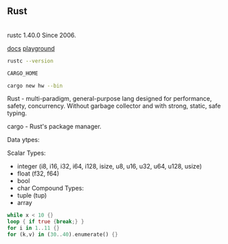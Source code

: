 Rust
-
<br>rustc 1.40.0
Since 2006.

[docs](https://www.rust-lang.org/learn)
[playground](https://play.rust-lang.org/)

````sh
rustc --version

CARGO_HOME

cargo new hw --bin
````
Rust - multi-paradigm, general-purpose lang designed for performance, safety, concurrency.
Without garbage collector and with strong, static, safe typing.

cargo - Rust's package manager.

Data ytpes:

Scalar Types:
* integer (i8, i16, i32, i64, i128, isize, u8, u16, u32, u64, u128, usize)
* float (f32, f64)
* bool
* char
Compound Types:
* tuple (tup)
* array

````rust
while x < 10 {}
loop { if true {break;} }
for i in 1..11 {}
for (k,v) in (30..40).enumerate() {}
````
